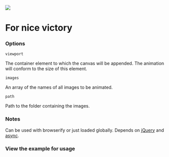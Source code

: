 ![](http://i.imgur.com/6jE2Wh9.gif)
# For nice victory

### Options

`viewport`
	
The container element to which the canvas will be appended. The animation will conform to the size of this element.

`images`

An array of the names of all images to be animated.

	
`path`

Path to the folder containing the images.

### Notes

Can be used with browserify or just loaded globally. Depends on [jQuery](https://github.com/jquery/jquery) and [async](https://github.com/caolan/async).

### View the example for usage
